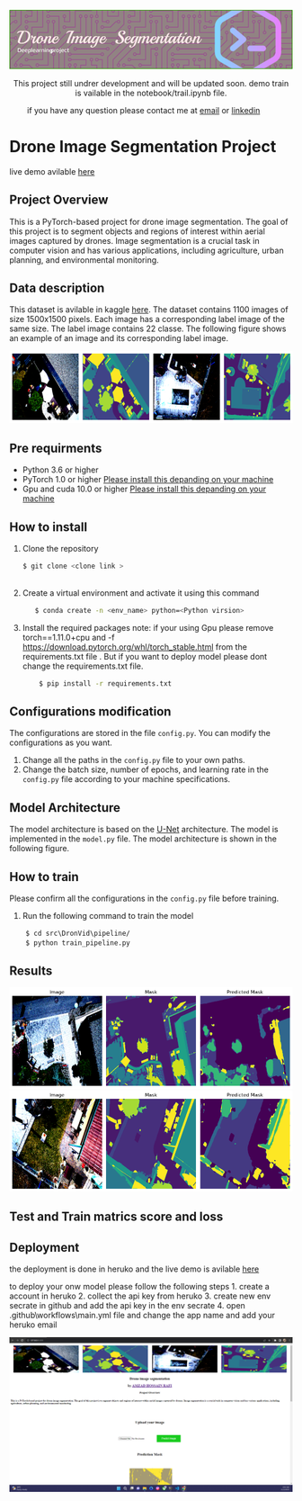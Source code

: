 
![Alt text](fig/image/github-header-image.png)

<p align="center">
This project still undrer development and will be updated soon. demo train is vailable in the notebook/trail.ipynb  file.

</p>

&nbsp;&nbsp;&nbsp;&nbsp;&nbsp;&nbsp;&nbsp;&nbsp;if you have any question please contact me at [email](mailto:amzad.rafi@northsouth.edu) or [linkedin](https://www.linkedin.com/in/amzadhossain880/)

# Drone Image Segmentation Project 
live demo avilable [here](https://drone-seg-ac10035f73bf.herokuapp.com/)
## Project Overview

This is a PyTorch-based project for drone image segmentation. The goal of this project is to segment objects and regions of interest within aerial images captured by drones. Image segmentation is a crucial task in computer vision and has various applications, including agriculture, urban planning, and environmental monitoring.

## Data description 

This dataset is avilable in kaggle [here](https://www.kaggle.com/datasets/bulentsiyah/semantic-drone-dataset). The dataset contains 1100 images of size 1500x1500 pixels. Each image has a corresponding label image of the same size. The label image contains 22 classe. The following figure shows an example of an image and its corresponding label image.


![Alt text](fig/image/data-demo.png)

## Pre requirments 
 
- Python 3.6 or higher 
- PyTorch 1.0 or higher [Please install this depanding on your machine](https://pytorch.org/get-started/locally/)
- Gpu and cuda 10.0 or higher [Please install this depanding on your machine](https://developer.nvidia.com/cuda-10.0-download-archive)

## How to install
 1. Clone the repository    
    ```bash
    $ git clone <clone link >
  

    ```

 2. Create a virtual environment and activate it using this command 
    ```bash
       $ conda create -n <env_name> python=<Python virsion>
    ```

1. Install the required packages 
   note: if your using Gpu please remove torch==1.11.0+cpu and -f https://download.pytorch.org/whl/torch_stable.html from the requirements.txt file   . But if you want to deploy model please dont change the requirements.txt file.

    ```bash
        $ pip install -r requirements.txt
    ```


## Configurations modification 

The configurations are stored in the file `config.py`. You can modify the configurations as you want.
  1. Change all the paths in the `config.py` file to your own paths. 
  2. Change the batch size, number of epochs, and learning rate in the `config.py` file according to your machine specifications. 


## Model Architecture 

The model architecture is based on the [U-Net](https://arxiv.org/abs/1505.04597) architecture. The model is implemented in the `model.py` file. The model architecture is shown in the following figure.


## How to train 
Please confirm all the configurations in the `config.py` file before training.

1. Run the following command to train the model 
```bash
    $ cd src\DronVid\pipeline/
    $ python train_pipeline.py

```




## Results 
![Alt text](fig/image/preiction_1.png)
![Alt text](fig/image/preiction_2.png)


## Test and Train matrics score and loss 





## Deployment 
the deployment is done in heruko and the live demo is avilable [here](https://drone-seg-ac10035f73bf.herokuapp.com/)

 to deploy your onw model please follow the following steps
    1. create a account in heruko
    2. collect the api key from heruko 
    3. create new env secrate in github and add the api key in the env secrate
    4. open .github\workflows\main.yml file and change the app name and  add your heruko email 

![Alt text](<fig/image/deploy img.png>)

